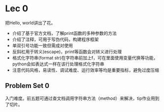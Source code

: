 # Lec 0

把Hello, world讲出了花。

- 介绍了基于官方文档，了解print函数的多种参数的方法
- 介绍了注释，可用于写伪代码，构建程序框架
- 单双引号功能一致但需成对使用
- 反斜杠用于转义(escape)，print等函数会对转义进行处理
- 格式化字符串(format str)在字符串前加上f，可在里面使用变量代换等功能，python会如表达式一样在该行处理格式化字符串
- 注意代码风格，易读性、调试难度、运行效率等均是重要指标，避免过度压缩

## Problem Set 0

入门难度。前五题可通过查文档调用字符串方法（method）来解决，tip作业用到了切片。
